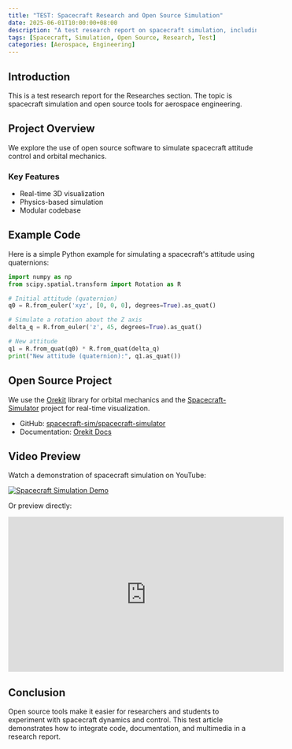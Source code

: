 ```yaml
---
title: "TEST: Spacecraft Research and Open Source Simulation"
date: 2025-06-01T10:00:00+08:00
description: "A test research report on spacecraft simulation, including code, open source links, and video preview."
tags: [Spacecraft, Simulation, Open Source, Research, Test]
categories: [Aerospace, Engineering]
---
```


## Introduction

This is a test research report for the Researches section. The topic is spacecraft simulation and open source tools for aerospace engineering.

## Project Overview

We explore the use of open source software to simulate spacecraft attitude control and orbital mechanics.

### Key Features
- Real-time 3D visualization
- Physics-based simulation
- Modular codebase

## Example Code

Here is a simple Python example for simulating a spacecraft's attitude using quaternions:

```python
import numpy as np
from scipy.spatial.transform import Rotation as R

# Initial attitude (quaternion)
q0 = R.from_euler('xyz', [0, 0, 0], degrees=True).as_quat()

# Simulate a rotation about the Z axis
delta_q = R.from_euler('z', 45, degrees=True).as_quat()

# New attitude
q1 = R.from_quat(q0) * R.from_quat(delta_q)
print("New attitude (quaternion):", q1.as_quat())
```

## Open Source Project

We use the [Orekit](https://www.orekit.org/) library for orbital mechanics and the [Spacecraft-Simulator](https://github.com/spacecraft-sim/spacecraft-simulator) project for real-time visualization.

- GitHub: [spacecraft-sim/spacecraft-simulator](https://github.com/spacecraft-sim/spacecraft-simulator)
- Documentation: [Orekit Docs](https://www.orekit.org/static/apidocs/index.html)

## Video Preview

Watch a demonstration of spacecraft simulation on YouTube:

[![Spacecraft Simulation Demo](https://img.youtube.com/vi/1iFq3l4PzVw/0.jpg)](https://www.youtube.com/watch?v=1iFq3l4PzVw)

Or preview directly:

<iframe width="560" height="315" src="https://www.youtube.com/embed/1iFq3l4PzVw" title="Spacecraft Simulation Demo" frameborder="0" allowfullscreen></iframe>

## Conclusion

Open source tools make it easier for researchers and students to experiment with spacecraft dynamics and control. This test article demonstrates how to integrate code, documentation, and multimedia in a research report. 